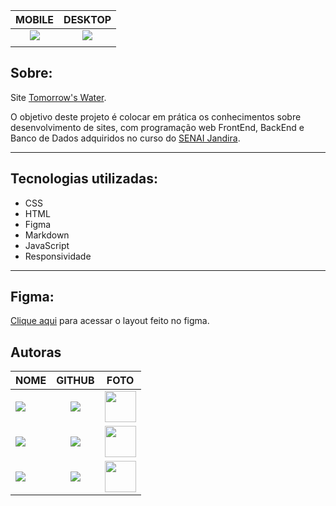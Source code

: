 ﻿
|      MOBILE         |          DESKTOP       |
|:-------------------:|:-----------------------:
|![](./imagens/)|![](./imagens/)|
|                     |                        |  

## Sobre:
Site [Tomorrow's Water]().

O objetivo deste projeto é colocar em prática os conhecimentos sobre desenvolvimento de sites, com programação web FrontEnd, BackEnd e Banco de Dados adquiridos no curso do [SENAI Jandira](https://jandira.sp.senai.br/).

---

## Tecnologias utilizadas:
- CSS
- HTML
- Figma
- Markdown
- JavaScript
- Responsividade
---

## Figma:
[Clique aqui](https://www.figma.com/file/6eCxKagO9pT5NycZg9UAy5/Tomorrow's-Water-Layout?type=design&node-id=0-1&t=UkoD1JS8yC6WkpyM-0) para acessar o layout feito no figma.





## **Autoras**

| NOME                                                                                                                                                                                      |                                                     GITHUB                                                      |                                       FOTO                                       |
| :----------------------------------------------------------------------------------------------------------------------------------------------------------------------------------------- | :-------------------------------------------------------------------------------------------------------------: | :------------------------------------------------------------------------------: |
| <a href="https://github.com/ingryd16"><img src="https://img.shields.io/badge/DESENVOLVEDORA-INGRYD%20SHIRLLEY-informational?style=for-the-badge&logo=appveyorlabelColor=222222"></a> |   <a href="https://github.com/leticia-evelin"><img src="https://skillicons.dev/icons?i=github&theme="/></a>   | <img src="https://avatars.githubusercontent.com/ingryd16" height="50"></a> |
| <a href="https://github.com/LaylaGiovanna"><img src="https://img.shields.io/badge/DESENVOLVEDORA-LAYLA%20GIOVANNA-informational?style=for-the-badge&logo=appveyorlabelColor=222222"></a> |   <a href="https://github.com/LaylaGiovanna"><img src="https://skillicons.dev/icons?i=github&theme="/></a>   | <img src="https://avatars.githubusercontent.com/LaylaGiovanna" height="50"></a> |
| <a href="https://github.com/leticia-evelin"><img src="https://img.shields.io/badge/DESENVOLVEDORA-LETÍCIA%20EVELIN-informational?style=for-the-badge&logo=appveyorlabelColor=222222"></a> |   <a href="https://github.com/leticia-evelin"><img src="https://skillicons.dev/icons?i=github&theme="/></a>   | <img src="https://avatars.githubusercontent.com/leticia-evelin" height="50"></a> |
